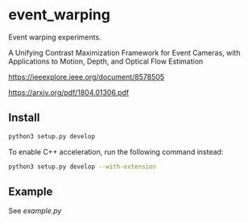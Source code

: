 # event_warping

Event warping experiments.

A Unifying Contrast Maximization Framework for Event Cameras, with Applications to Motion, Depth, and Optical Flow Estimation

https://ieeexplore.ieee.org/document/8578505

https://arxiv.org/pdf/1804.01306.pdf

## Install

```sh
python3 setup.py develop
```

To enable C++ acceleration, run the following command instead:

```sh
python3 setup.py develop --with-extension
```

## Example

See _example.py_
